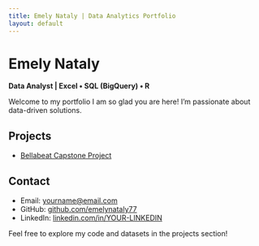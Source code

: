```yaml
---
title: Emely Nataly | Data Analytics Portfolio
layout: default
---
```


# Emely Nataly  
**Data Analyst | Excel • SQL (BigQuery) • R**

Welcome to my portfolio I am so glad you are here! I’m passionate about data-driven solutions.

## Projects
- [Bellabeat Capstone Project](projects/bellabeat.md)

## Contact
- Email: yourname@email.com  
- GitHub: [github.com/emelynataly77](https://github.com/emelynataly77)  
- LinkedIn: [linkedin.com/in/YOUR-LINKEDIN](https://linkedin.com/in/YOUR-LINKEDIN)

Feel free to explore my code and datasets in the projects section!


